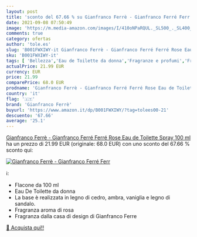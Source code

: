 ```yaml
---
layout: post
title: 'sconto del 67.66 % su Gianfranco Ferrè - Gianfranco Ferré Ferr  '
date: 2021-09-08 07:50:49
image: 'https://m.media-amazon.com/images/I/410oNPaRQUL._SL500_._SL400_.jpg'
comments: true
category: ofertas
author: 'tole.es'
slug: 'B001FWXIWY-it Gianfranco Ferrè - Gianfranco Ferré Ferré Rose Eau de...'
sku: 'B001FWXIWY-it'
tags: [ 'Bellezza','Eau de Toilette da donna','Fragranze e profumi','Fragranze e profumi da donna','gianfranco ferrè', ]
actualPrice: 21.99 EUR
currency: EUR
price: 21.99
comparePrice: 68.0 EUR
prodname: 'Gianfranco Ferrè - Gianfranco Ferré Ferré Rose Eau de Toilette Spray 100 ml'
country: 'it'
flag: '🇮🇹'
brand: 'Gianfranco Ferrè'
buyurl: 'https://www.amazon.it/dp/B001FWXIWY/?tag=tolees00-21'
descuento: '67.66'
average: '25.1'
---
```


[Gianfranco Ferrè - Gianfranco Ferré Ferré Rose Eau de Toilette Spray 100 ml](https://www.amazon.it/dp/B001FWXIWY/?tag=tolees00-21) ha un prezzo di 21.99 EUR (originale: 68.0 EUR) con uno sconto del 67.66 % sconto qui:

[![Gianfranco Ferrè - Gianfranco Ferré Ferr](https://m.media-amazon.com/images/I/410oNPaRQUL._SL500_._SL400_.jpg)](https://www.amazon.it/dp/B001FWXIWY/?tag=tolees00-21)

ℹ️:

- Flacone da 100 ml
- Eau De Toilette da donna
- La base è realizzata in legno di cedro, ambra, vaniglia e legno di sandalo.
- Fragranza aroma di rosa
- Fragranza dalla casa di design di Gianfranco Ferre

[🛒 Acquista qui!!](https://www.amazon.it/dp/B001FWXIWY/?tag=tolees00-21)
